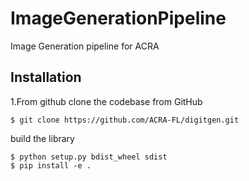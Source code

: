 # ImageGenerationPipeline

Image Generation pipeline for ACRA

## Installation

1.From github
clone the codebase from GitHub
```
$ git clone https://github.com/ACRA-FL/digitgen.git
```
build the library
```
$ python setup.py bdist_wheel sdist
$ pip install -e .

